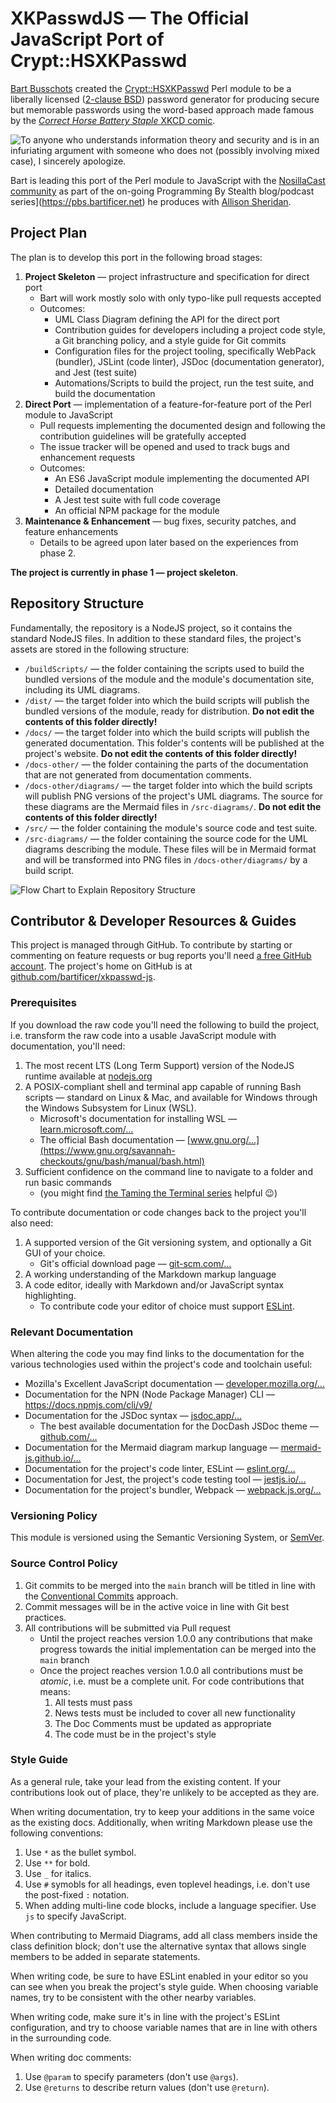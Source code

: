 # XKPasswdJS — The Official JavaScript Port of Crypt::HSXKPasswd

[Bart Busschots](https://www.bartb.ie/) created the [Crypt::HSXKPasswd](https://metacpan.org/pod/Crypt::HSXKPasswd) Perl module to be a liberally licensed ([2-clause BSD](https://opensource.org/licenses/BSD-2-Clause)) password generator for producing secure but memorable passwords using the word-based approach made famous by the [*Correct Horse Battery Staple* XKCD comic](https://xkcd.com/936/).

![To anyone who understands information theory and security and is in an infuriating argument with someone who does not (possibly involving mixed case), I sincerely apologize.](https://imgs.xkcd.com/comics/password_strength.png)
 
Bart is leading this port of the Perl module to JavaScript with the [NosillaCast community](https://podfeet.com/slack) as part of the on-going Programming By Stealth blog/podcast series](https://pbs.bartificer.net) he produces with [Allison Sheridan](https://www.podfeet.com/blog/about/).

## Project Plan

The plan is to develop this port in the following broad stages:

1. **Project Skeleton** — project infrastructure and specification for direct port
   * Bart will work mostly solo with only typo-like pull requests accepted
   * Outcomes:
     * UML Class Diagram defining the API for the direct port
     * Contribution guides for developers including a project code style, a Git branching policy, and a style guide for Git commits
     * Configuration files for the project tooling, specifically WebPack (bundler), JSLint (code linter), JSDoc (documentation generator), and Jest (test suite)
     * Automations/Scripts to build the project, run the test suite, and build the documentation
2. **Direct Port** — implementation of a feature-for-feature port of the Perl module to JavaScript
   * Pull requests implementing the documented design and following the contribution guidelines will be gratefully accepted
   * The issue tracker will be opened and used to track bugs and enhancement requests
   * Outcomes:
     * An ES6 JavaScript module implementing the documented API
     * Detailed documentation
     * A Jest test suite with full code coverage
     * An official NPM package for the module
3. **Maintenance & Enhancement** — bug fixes, security patches, and feature enhancements
   * Details to be agreed upon later based on the experiences from phase 2.

**The project is currently in phase 1 — project skeleton**.

## Repository Structure

Fundamentally, the repository is a NodeJS project, so it contains the standard NodeJS files. In addition to these standard files, the project's assets are stored in the following structure:

* `/buildScripts/` — the folder containing the scripts used to build the bundled versions of the module and the module's documentation site, including its UML diagrams.
* `/dist/` — the target folder into which the build scripts will publish the bundled versions of the module, ready for distribution. **Do not edit the contents of this folder directly!**
* `/docs/` — the target folder into which the build scripts will publish the generated documentation. This folder's contents will be published at the project's website. **Do not edit the contents of this folder directly!**
* `/docs-other/` — the folder containing the parts of the documentation that are not generated from documentation comments.
* `/docs-other/diagrams/` — the target folder into which the build scripts will publish PNG versions of the project's UML diagrams. The source for these diagrams are the Mermaid files in `/src-diagrams/`. **Do not edit the contents of this folder directly!**
* `/src/` — the folder containing the module's source code and test suite.
* `/src-diagrams/` — the folder containing the source code for the UML diagrams describing the module. These files will be in Mermaid format and will be transformed into PNG files in `/docs-other/diagrams/` by a build script.

![Flow Chart to Explain Repository Structure](docs-other/diagrams/XKPasswdJS-docs-diagram.png)

## Contributor & Developer Resources & Guides

This project is managed through GitHub. To contribute by starting or commenting on feature requests or bug reports you'll need [a free GitHub account](https://github.com/signup). The project's home on GitHub is at [github.com/bartificer/xkpasswd-js](https://github.com/bartificer/xkpasswd-js/).

### Prerequisites

If you download the raw code you'll need the following to build the project, i.e. transform the raw code into a usable JavaScript module with documentation, you'll need:

1. The most recent LTS (Long Term Support) version of the NodeJS runtime available at [nodejs.org](https://nodejs.org/)
2. A POSIX-compliant shell and terminal app capable of running Bash scripts — standard on Linux & Mac, and available for Windows through the Windows Subsystem for Linux (WSL).
   * Microsoft's documentation for installing WSL — [learn.microsoft.com/…](https://learn.microsoft.com/en-us/windows/wsl/install)
   * The official Bash documentation — [www.gnu.org/…](https://www.gnu.org/savannah-checkouts/gnu/bash/manual/bash.html)
3. Sufficient confidence on the command line to navigate to a folder and run basic commands
   * (you might find [the Taming the Terminal series](https://pbs.bartificer.net/) helpful 😉)

To contribute documentation or code changes back to the project you'll also need:

1. A supported version of the Git versioning system, and optionally a Git GUI of your choice.
   * Git's official download page — [git-scm.com/…](https://git-scm.com/downloads)
2. A working understanding of the Markdown markup language
3. A code editor, ideally with Markdown and/or JavaScript syntax highlighting.
   * To contribute code your editor of choice must support [ESLint](https://eslint.org/).

### Relevant Documentation

When altering the code you may find links to the documentation for the various technologies used within the project's code and toolchain useful:

* Mozilla's Excellent JavaScript documentation — [developer.mozilla.org/…](https://developer.mozilla.org/en-US/docs/Web/JavaScript)
* Documentation for the NPN (Node Package Manager) CLI — https://docs.npmjs.com/cli/v9/
* Documentation for the JSDoc syntax — [jsdoc.app/…](https://jsdoc.app/)
  * The best available documentation for the DocDash JSDoc theme — [github.com/…](https://github.com/clenemt/docdash)
* Documentation for the Mermaid diagram markup language — [mermaid-js.github.io/…](https://mermaid-js.github.io/mermaid/#/)
* Documentation for the project's code linter, ESLint — [eslint.org/…](https://eslint.org/docs/latest/)
* Documentation for Jest, the project's code testing tool — [jestjs.io/…](https://jestjs.io/docs/getting-started)
* Documentation for the project's bundler, Webpack — [webpack.js.org/…](https://webpack.js.org/concepts/)

### Versioning Policy

This module is versioned using the Semantic Versioning System, or [SemVer](https://semver.org/).

### Source Control Policy

1. Git commits to be merged into the `main` branch will be titled in line with the [Conventional Commits](https://www.conventionalcommits.org/) approach.
2. Commit messages will be in the active voice in line with Git best practices.
3. All contributions will be submitted via Pull request
   * Until the project reaches version 1.0.0 any contributions that make progress towards the initial implementation can be merged into the `main` branch
   * Once the project reaches version 1.0.0 all contributions must be *atomic*, i.e. must be a complete unit. For code contributions that means:
     1. All tests must pass
     2. News tests must be included to cover all new functionality
     3. The Doc Comments must be updated as appropriate
     4. The code must be in the project's style

### Style Guide

As a general rule, take your lead from the existing content. If your contributions look out of place, they're unlikely to be accepted as they are.

When writing documentation, try to keep your additions in the same voice as the existing docs. Additionally, when writing Markdown please use the following conventions:

1. Use `*` as the bullet symbol.
2. Use `**` for bold.
3. Use `_` for italics.
4. Use `#` symobls for all headings, even toplevel headings, i.e. don't use the post-fixed `:` notation.
5. When adding multi-line code blocks, include a language specifier. Use `js` to specify JavaScript.

When contributing to Mermaid Diagrams, add all class members inside the class definition block; don't use the alternative syntax that allows single members to be added in separate statements.

When writing code, be sure to have ESLint enabled in your editor so you can see when you break the project's style guide. When choosing variable names, try to be consistent with the other nearby variables.

When writing code, make sure it's in line with the project's ESLint configuration, and try to choose variable names that are in line with others in the surrounding code.

When writing doc comments:

1. Use `@param` to specify parameters (don't use `@args`).
2. Use `@returns` to describe return values (don't use `@return`).